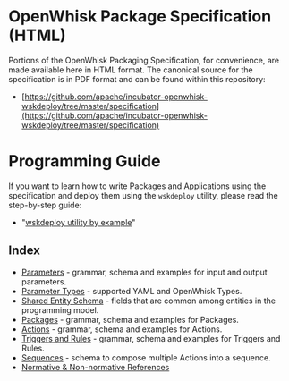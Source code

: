 <!--
#
# Licensed to the Apache Software Foundation (ASF) under one or more
# contributor license agreements.  See the NOTICE file distributed with
# this work for additional information regarding copyright ownership.
# The ASF licenses this file to You under the Apache License, Version 2.0
# (the "License"); you may not use this file except in compliance with
# the License.  You may obtain a copy of the License at
#
#     http://www.apache.org/licenses/LICENSE-2.0
#
# Unless required by applicable law or agreed to in writing, software
# distributed under the License is distributed on an "AS IS" BASIS,
# WITHOUT WARRANTIES OR CONDITIONS OF ANY KIND, either express or implied.
# See the License for the specific language governing permissions and
# limitations under the License.
#
-->

# OpenWhisk Package Specification (HTML)

Portions of the OpenWhisk Packaging Specification, for convenience, are made available here in HTML format. The canonical source for the specification is in PDF format and can be found within this repository:
- [https://github.com/apache/incubator-openwhisk-wskdeploy/tree/master/specification](https://github.com/apache/incubator-openwhisk-wskdeploy/tree/master/specification)

# Programming Guide
If you want to learn how to write Packages and Applications using the specification and deploy them using the ```wskdeploy``` utility, please read the step-by-step guide:
- "[wskdeploy utility by example](../../docs/programming_guide.md#wskdeploy-utility-by-example)"

## Index
- [Parameters](spec_parameters.md#parameters) - grammar, schema and examples for input and output parameters.
- [Parameter Types](spec_types.md#parameter-types) - supported YAML and OpenWhisk Types.
- [Shared Entity Schema](spec_shared_entity_schema.md#shared-entity-schema) - fields that are common among entities in the programming model.
- [Packages](spec_packages.md#packages) - grammar, schema and examples for Packages.
- [Actions](spec_actions.md#actions) - grammar, schema and examples for Actions.
- [Triggers and Rules](spec_trigger_rule.md#triggers-and-rules) - grammar, schema and examples for Triggers and Rules.
- [Sequences](spec_sequences.md#sequences) - schema to compose multiple Actions into a sequence.
- [Normative & Non-normative References](spec_normative_refs.md)
